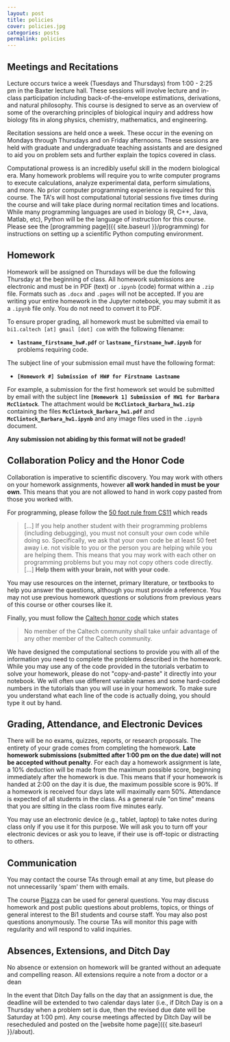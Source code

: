 ```yaml
---
layout: post
title: policies
cover: policies.jpg
categories: posts
permalink: policies
---
```


## Meetings and Recitations
Lecture occurs twice a week (Tuesdays and Thursdays) from 1:00 - 2:25 pm in the Baxter lecture hall. These sessions will involve lecture and in-class participation
including back-of-the-envelope estimations, derivations, and natural
philosophy. This course is designed to serve as an overview of some of the
overarching principles of biological inquiry and address how biology fits in
along physics, chemistry, mathematics, and engineering.

Recitation sessions are held once a week. These occur in the evening on
Mondays through Thursdays and on Friday afternoons. These sessions are held
with graduate and undergraduate teaching assistants and are designed to aid you
on problem sets and further explain the topics covered in class.

Computational prowess is an incredibly useful skill in the modern biological
era. Many homework problems will require you to write computer programs to
execute  calculations, analyze experimental data, perform simulations, and
more. No prior computer programming experience is required for this course. The
TA's will host computational tutorial sessions five times during the course and
will take place during normal recitation times and locations. While many programming
languages are used in biology (R, C++, Java, Matlab, etc), Python will be the
language of instruction for this course. Please see the [programming page]({{
site.baseurl }}/programming) for instructions on setting up a scientific Python
computing environment.

## Homework
Homework will be assigned on Thursdays will be due the following Thursday at
the beginning of class. All homework submissions are electronic and must be in
PDF (text) or `.ipynb` (code) format within a `.zip` file. Formats such as
`.docx` and `.pages` will not be accepted. If you are writing your entire
homework in the Jupyter notebook, you may submit it as a `.ipynb` file only.
You do not need to convert it to PDF.


To ensure proper grading, all homework must be submitted via email to `bi1.caltech [at] gmail [dot] com` with the following filename:

  * **`lastname_firstname_hw#.pdf`** or **`lastname_firstname_hw#.ipynb`** for
  problems requiring code.

The subject line of your submission email must have the following format:

  * **`[Homework #] Submission of HW# for Firstname Lastname`**

For example, a submission for the first homework set would be submitted by
email with the subject line **`[Homework 1] Submission of HW1 for Barbara
McClintock`**. The attachment would be  **`McClintock_Barbara_hw1.zip`** containing the files **`McClintock_Barbara_hw1.pdf`** and
**`McClintock_Barbara_hw1.ipynb`** and any image files used in the `.ipynb` document.

**Any submission not abiding by this format will not be graded!**


## Collaboration Policy and the Honor Code

Collaboration is imperative to scientific discovery. You may work with others on your homework assignments, however **all work handed in must be your own**. This means that you are not allowed to hand in work copy pasted from those you worked with.

For programming, please follow the [50 foot rule from
CS11](http://courses.cms.caltech.edu/cs11/material/python/collab.html) which
reads

> [...] If you help another student with their programming problems
(including debugging), you must not consult your own code while doing so.
Specifically, we ask that your own code be at least 50 feet away i.e. not
visible to you or the person you are helping while you are helping them. This
means that you may work with each other on programming problems but you may not
copy others code directly. [...] **Help them with your brain, not with your
code**.

You may use resources on the internet, primary literature, or textbooks to help
you answer the questions, although you must provide a reference. You may not
use previous homework questions or solutions from previous years of this course
or other courses like it.

Finally, you must follow the [Caltech honor code](https://www.gradoffice.caltech.edu/current/hc) which states

> No member of the Caltech community shall take unfair advantage of any other member of the Caltech community.

We have designed the computational sections to provide you with all of the
information you need to complete the problems described in the homework. While
you may use any of the code provided in the tutorials verbatim to solve your
homework, please do not "copy-and-paste" it directly into your notebook. We
will often use different variable names and some hard-coded numbers in the
tutorials than you will use in your homework. To make sure you understand what
each line of the code is actually doing, you should type it out by hand.


## Grading, Attendance, and Electronic Devices

There will be no exams, quizzes, reports, or research proposals. The entirety
of your grade comes from completing the homework. **Late homework submissions
(submitted after 1:00 pm on the due date) will not be accepted without penalty**. For each day a homework assignment is
late, a 10% deduction will be made from the maximum possible score, beginning
immediately after the homework is due. This means that if your homework is
handed at 2:00 on the day it is due, the maximum possible score is 90%. If a
homework is received four days late will maximally earn 50%. Attendance is
expected of all students in the class. As a general rule "on time" means that
you are sitting in the class room five minutes early.


You may use an electronic device (e.g., tablet, laptop) to take notes during class only if you use it for this purpose. We will ask you to turn off your electronic devices or ask you to leave, if their use is off-topic or distracting to others.

## Communication
You may contact the course TAs through email at any time, but please do not
unnecessarily 'spam' them with emails.

The course [Piazza](http://piazza.com/caltech/spring2017/bi1) can be used for
general questions. You may discuss homework and post public questions about
problems, topics, or things of general interest to the Bi1 students and course
staff. You may also post questions anonymously. The course TAs will monitor
this page with regularity and will respond to valid inquiries.


## Absences, Extensions, and Ditch Day
No absence or extension on homework will be granted without an adequate and compelling reason. All extensions require a note from a doctor or a dean

In the event that Ditch Day falls on the day that an assignment is due, the deadline will be extended to two calendar days later (i.e., if Ditch Day is on a Thursday when a problem set is due, then the revised due date will be Saturday at 1:00 pm). Any course meetings affected by Ditch Day will be resecheduled and posted on the [website home page]({{ site.baseurl }}/about).
